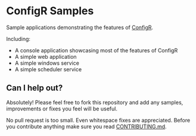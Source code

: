 # ConfigR Samples

Sample applications demonstrating the features of [ConfigR](https://github.com/config-r/config-r).

Including:

- A console application showcasing most of the features of ConfigR
- A simple web application
- A simple windows service
- A simple scheduler service 

## Can I help out? ##

Absolutely! Please feel free to fork this repository and add any samples, improvements or fixes you feel will be useful.

No pull request is too small. Even whitespace fixes are appreciated. Before you contribute anything make sure you read [CONTRIBUTING.md](https://github.com/config-r/config-r/blob/master/CONTRIBUTING.md).
